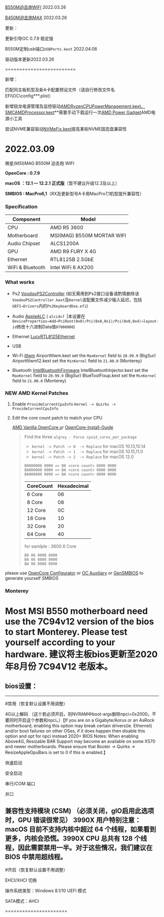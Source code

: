  [B550M迫击炮WIFI](https://github.com/gandaxi/MSI-b550m-mortar-WIFI-macOS-Monterey/releases/download/B550%E6%88%96X570%E4%B8%BB%E6%9D%BF/EFI-oc0.7.9-.6-12.+b550.WIFI+R.RX.A.+.USB.zip) 2022.03.26
 
 [B450M迫击炮MAX](https://github.com/gandaxi/MSI-b550m-mortar-WIFI-macOS-Monterey/releases/download/B450%E6%88%96%E4%BB%A5%E4%B8%8B%E4%B8%BB%E6%9D%BF/EFI.zip) 2022.03.26

更新：

更新引导OC 0.7.9 稳定版

B550M定制usb端口`USBPorts.kext` 2022.04.08

驱动版本更新2022.03.26

=========================

新增：

匹配同主板机型及新A卡配置预设文件（请自行修改文件名EFI\OC\config***.plist）

新增锐龙电源管理及监控驱动[AMDRyzenCPUPowerManagement.kext、SMCAMDProcessor.kext](https://github.com/trulyspinach/SMCAMDProcessor)**需要手动下载运行一次[AMD Power Gadget](https://github.com/trulyspinach/SMCAMDProcessor/releases/download/0.7/AMD.Power.Gadget.app.zip)AMD电源小工具

尝试NVME兼容驱动[NVMeFix.kext](https://github.com/acidanthera/NVMeFix)提高某些NVME固态盘兼容性

2022.03.09
==========================


微星(MSI)MAG B550M 迫击炮 WIFI

**OpenCore : 0.7.9**

**macOS ：12.1 — 12.2.1 正式版**（暂不建议升级12.3及以上）

**SMBIOS : MacPro6,1**（RX及更新型号A卡用MacPro7,1机型提升兼容性）

### Specification

| **Component**       | **Model**                  |
| ------------------- | -------------------------- |
| CPU                 | AMD R5 3600                |
| Motherboard         | MSI(MAG) B550M MORTAR WIFI |
| Audio Chipset       | ALCS1200A                  |
| GPU                 | AMD R9 FURY X 4G           |
| Ethernet            | RTL8125B 2.5GbE            |
| WiFi & Bluetooth    | Intel WiFi 6 AX200         |

### What works

- Ps2
 [VoodooPS2Controller](https://github.com/RehabMan/OS-X-Voodoo-PS2-Controller) (如无需用到Ps2接口设备请酌情删除该`VoodooPS2Controller.kext`及`Kernel`该配置文件减少输入延迟，包括`UEFI→Drivers`内的`Ps2KeyboardDxe.efi`)

- Audio
  [AppleALC](https://github.com/acidanthera/AppleALC) ( `alcid=7 `|本设置在`DeviceProperties→Add→PciRoot(0x0)/Pci(0x8,0x1)/Pci(0x0,0x4)→layout-id`修改十六进制Data值`07000000`)

- Ethernet
  [LucyRTL8125Ethernet](https://github.com/Mieze/LucyRTL8125Ethernet)

- USB

- Wi-Fi
  [itlwm](https://github.com/OpenIntelWireless/itlwm)
  AirportItlwm.kext set the `MaxKernel` field to `20.99.9` (BigSur)
  AirportItlwm12.kext set the `MinKernel` field to `21.00.0` (Monterey)

- Bluetooth
  [IntelBluetoothFirmware](https://github.com/OpenIntelWireless/IntelBluetoothFirmware)
  IntelBluetoothInjector.kext set the `MaxKernel` field to `20.99.9` (BigSur)
  BlueToolFixup.kext set the `MinKernel` field to `21.00.0` (Monterey)

### NEW AMD Kernel Patches

1. Enable `ProvideCurrentCpuInfo`
   `Kernel -> Quirks -> ProvideCurrentCpuInfo`

2. Edit the core count patch to match your CPU

   [AMD Vanilla OpenCore o](https://github.com/AMD-OSX/AMD_Vanilla/tree/master)r [OpenCore-Install-Guide](https://dortania.github.io/OpenCore-Install-Guide/extras/monterey.html#amd-patches)

   > Find the three `algrey - Force cpuid_cores_per_package`
   >
   > - `kernel -> Patch -> 0  -> Replace` for macOS 10.13,10.14
   > - `kernel -> Patch -> 1  -> Replace` for macOS 10.15,11.0
   > - `kernel -> Patch -> 2  -> Replace` for macOS 12.0
   >
   > ```
   > B8000000 0000 => B8 <core count> 0000 0000
   > BA000000 0000 => BA <core count> 0000 0000
   > BA000000 0090 => BA <core count> 0000 0090
   > ```
   >
   > | CoreCount | Hexadecimal |
   > | --------- | ----------- |
   > | 6 Core    | 06          |
   > | 8 Core    | 08          | 
   > | 12 Core   | 0C          |
   > | 16 Core   | 10          |
   > | 32 Core   | 20          |
   > | 64 Core   | 40          |
   >
   > for eamlple : 3600 6 Core
   > ```
   > B8 06 0000 0000
   > BA 06 0000 0000
   > BA 06 0000 0090
   > ```
   >
please use [OpenCore Configurator](https://mackie100projects.altervista.org/opencore-configurator/) or  [OC Auxiliary](https://github.com/ic005k/QtOpenCoreConfig)  or  [GenSMBIOS](https://github.com/corpnewt/GenSMBIOS)  to generate yourself SMBIOS

### Monterey
Most MSI B550 motherboard need use the 7C94v12 version of the bios to start Monterey. Please test yourself according to your hardware.
建议将主板bios更新至2020年8月份 7C94V12 老版本。
==== 
## bios设置：
----  
#禁用（恢复默认设置不用调整）
  
  4G以上解码
（这个若必须开启，则NVRAM中boot-args删除npci=0x2000。不要同时开启这个参数和npci。）【If you are on a Gigabyte/Aorus or an AsRock motherboard, enabling this option may break certain drivers(ie. Ethernet) and/or boot failures on other OSes, if it does happen then disable this option and opt for npci instead
2020+ BIOS Notes: When enabling Above4G, Resizable BAR Support may become an available on some X570 and newer motherboards. Please ensure that Booter -> Quirks -> ResizeAppleGpuBars is set to 0 if this is enabled.】
  
  快速启动
  
  安全启动
  
  串行/COM 端口
  
  并口
  
  兼容性支持模块 (CSM)
（必须关闭，gIO启用此选项时，GPU 错误很常见）
3990X 用户特别注意：macOS 目前不支持内核中超过 64 个线程，如果看到更多，内核会恐慌。3990X CPU 总共有 128 个线程，因此需要禁用一半。对于这些情况，我们建议在 BIOS 中禁用超线程。
----
#开启（恢复默认设置不用调整）
  
EHCI/XHCI 切换
  
操作系统类型：Windows 8.1/10 UEFI 模式
  
SATA模式：AHCI

======================
